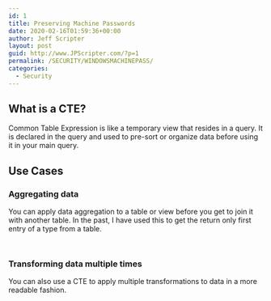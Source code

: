 ```yaml
---
id: 1
title: Preserving Machine Passwords
date: 2020-02-16T01:59:36+00:00
author: Jeff Scripter
layout: post
guid: http://www.JPScripter.com/?p=1
permalink: /SECURITY/WINDOWSMACHINEPASS/
categories:
  - Security
---
```

## What is a CTE?
Common Table Expression is like a temporary view that resides in a query. It is declared in the query and used to pre-sort or organize data before using it in your main query. 

## Use Cases

### Aggregating data

You can apply data aggregation to a table or view before you get to join it with another table. In the past, I have used this to get the return only first entry of a type from a table.
``` sql



```
###  Transforming data multiple times

You can also use a CTE to apply multiple transformations to data in a more readable fashion.

``` Powershell



```

